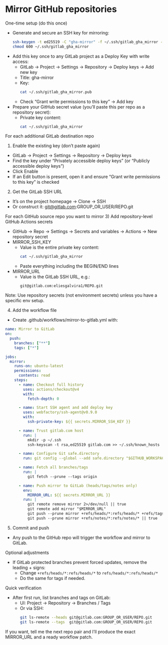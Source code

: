 # Mirror GitHub repositories

One-time setup (do this once)
- Generate and secure an SSH key for mirroring:
  ```bash
  ssh-keygen -t ed25519 -C "gha-mirror" -f ~/.ssh/gitlab_gha_mirror -N ""
  chmod 600 ~/.ssh/gitlab_gha_mirror
  ```
- Add this key once to any GitLab project as a Deploy Key with write access:
  - GitLab → Project → Settings → Repository → Deploy keys → Add new key
  - Title: gha-mirror
  - Key:
    ```bash
    cat ~/.ssh/gitlab_gha_mirror.pub
    ```
  - Check “Grant write permissions to this key” → Add key
- Prepare your GitHub secret value (you’ll paste this per repo as a repository secret):
  - Private key content:
    ```bash
    cat ~/.ssh/gitlab_gha_mirror
    ```

For each additional GitLab destination repo
1) Enable the existing key (don’t paste again)
- GitLab → Project → Settings → Repository → Deploy keys
- Find the key under “Privately accessible deploy keys” (or “Publicly accessible deploy keys”)
- Click Enable
- If an Edit button is present, open it and ensure “Grant write permissions to this key” is checked

2) Get the GitLab SSH URL
- It’s on the project homepage → Clone → SSH
- Or construct it: git@gitlab.com:GROUP_OR_USER/REPO.git

For each GitHub source repo you want to mirror
3) Add repository-level GitHub Actions secrets
- GitHub → Repo → Settings → Secrets and variables → Actions → New repository secret
- MIRROR_SSH_KEY
  - Value is the entire private key content:
    ```bash
    cat ~/.ssh/gitlab_gha_mirror
    ```
  - Paste everything including the BEGIN/END lines
- MIRROR_URL
  - Value is the GitLab SSH URL, e.g.:
    ```text
    git@gitlab.com:eliesgalvira1/REPO.git
    ```
Note: Use repository secrets (not environment secrets) unless you have a specific env setup.

4) Add the workflow file
- Create .github/workflows/mirror-to-gitlab.yml with:
```yaml
name: Mirror to GitLab
on:
  push:
    branches: ["**"]
    tags: ["*"]

jobs:
  mirror:
    runs-on: ubuntu-latest
    permissions:
      contents: read
    steps:
      - name: Checkout full history
        uses: actions/checkout@v4
        with:
          fetch-depth: 0

      - name: Start SSH agent and add deploy key
        uses: webfactory/ssh-agent@v0.9.0
        with:
          ssh-private-key: ${{ secrets.MIRROR_SSH_KEY }}

      - name: Trust gitlab.com host
        run: |
          mkdir -p ~/.ssh
          ssh-keyscan -t rsa,ed25519 gitlab.com >> ~/.ssh/known_hosts

      - name: Configure Git safe.directory
        run: git config --global --add safe.directory "$GITHUB_WORKSPACE"

      - name: Fetch all branches/tags
        run: |
          git fetch --prune --tags origin

      - name: Push mirror to GitLab (heads/tags/notes only)
        env:
          MIRROR_URL: ${{ secrets.MIRROR_URL }}
        run: |
          git remote remove mirror 2>/dev/null || true
          git remote add mirror "$MIRROR_URL"
          git push --prune mirror +refs/heads/*:refs/heads/* +refs/tags/*:refs/tags/*
          git push --prune mirror +refs/notes/*:refs/notes/* || true
```

5) Commit and push
- Any push to the GitHub repo will trigger the workflow and mirror to GitLab.

Optional adjustments
- If GitLab protected branches prevent forced updates, remove the leading + signs:
  - Change `+refs/heads/*:refs/heads/*` to `refs/heads/*:refs/heads/*`
  - Do the same for tags if needed.

Quick verification
- After first run, list branches and tags on GitLab:
  - UI: Project → Repository → Branches / Tags
  - Or via SSH:
    ```bash
    git ls-remote --heads git@gitlab.com:GROUP_OR_USER/REPO.git
    git ls-remote --tags  git@gitlab.com:GROUP_OR_USER/REPO.git
    ```

If you want, tell me the next repo pair and I’ll produce the exact MIRROR_URL and a ready workflow patch.
